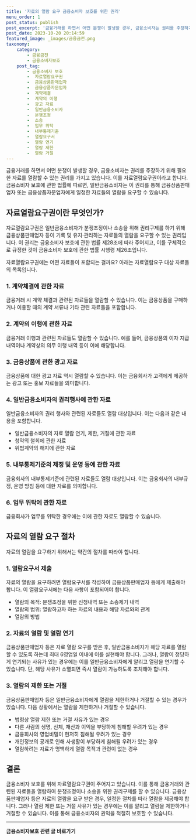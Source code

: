 ```yaml
---
title: '자료의 열람 요구 금융소비자 보호를 위한 권리'
menu_order: 1
post_status: publish
post_excerpt: '금융거래를 하면서 어떤 분쟁이 발생할 경우, 금융소비자는 권리를 주장하기 위해 필요한 자료를 열람할 수 있는 권리를 가지고 있습니다. 이를 자료열람요구권이라고 합니다. 금융소비자 보호에 관한 법률에 따르면, 일반금융소비자는 이 권리를 통해 금융상품판매업자 또는 금융상품자문업자에게 일정한 자료들의 열람을 요구할 수 있습니다.'
post_date: 2023-10-20 20:14:59
featured_image: _images/금융금전.png
taxonomy:
    category:
        - 금융금전
        - 금융소비자보호
    post_tag:
        - 금융소비자 보호
        -  자료열람요구권
        -  금융상품판매업자
        -  금융상품자문업자
        -  계약체결
        -  계약의 이행
        -  광고 자료
        -  일반금융소비자
        -  분쟁조정
        -  소송
        -  업무 위탁
        -  내부통제기준
        -  열람요구서
        -  열람 연기
        -  열람 제한
        -  열람 거절
---
```



금융거래를 하면서 어떤 분쟁이 발생할 경우, 금융소비자는 권리를 주장하기 위해 필요한 자료를 열람할 수 있는 권리를 가지고 있습니다. 이를 자료열람요구권이라고 합니다. 금융소비자 보호에 관한 법률에 따르면, 일반금융소비자는 이 권리를 통해 금융상품판매업자 또는 금융상품자문업자에게 일정한 자료들의 열람을 요구할 수 있습니다.

## 자료열람요구권이란 무엇인가?
자료열람요구권은 일반금융소비자가 분쟁조정이나 소송을 위해 권리구제를 하기 위해 금융상품판매업자 등이 기록 및 유지·관리하는 자료들의 열람을 요구할 수 있는 권리입니다. 이 권리는 금융소비자 보호에 관한 법률 제28조에 따라 주어지고, 이를 구체적으로 규정한 것이 금융소비자 보호에 관한 법률 시행령 제26조입니다.

자료열람요구권에는 어떤 자료들이 포함되는 걸까요? 아래는 자료열람요구 대상 자료들의 목록입니다.

### 1. 계약체결에 관한 자료
금융거래 시 계약 체결과 관련된 자료들을 열람할 수 있습니다. 이는 금융상품을 구매하거나 이용할 때의 계약 서류나 기타 관련 자료들을 포함합니다.

### 2. 계약의 이행에 관한 자료
금융거래 이행과 관련된 자료들도 열람할 수 있습니다. 예를 들어, 금융상품의 이자 지급 내역이나 계약상의 의무 이행 내역 등이 이에 해당합니다.

### 3. 금융상품에 관한 광고 자료
금융상품에 대한 광고 자료 역시 열람할 수 있습니다. 이는 금융회사가 고객에게 제공하는 광고 또는 홍보 자료들을 의미합니다.

### 4. 일반금융소비자의 권리행사에 관한 자료
일반금융소비자의 권리 행사와 관련된 자료들도 열람 대상입니다. 이는 다음과 같은 내용을 포함합니다.

- 일반금융소비자의 자료 열람 연기, 제한, 거절에 관한 자료
- 청약의 철회에 관한 자료
- 위법계약의 해지에 관한 자료

### 5. 내부통제기준의 제정 및 운영 등에 관한 자료
금융회사의 내부통제기준에 관련된 자료들도 열람 대상입니다. 이는 금융회사의 내부규정, 운영 방침 등에 대한 자료를 의미합니다.

### 6. 업무 위탁에 관한 자료
금융회사가 업무를 위탁한 경우에는 이에 관한 자료도 열람할 수 있습니다.

## 자료의 열람 요구 절차

자료의 열람을 요구하기 위해서는 약간의 절차를 따라야 합니다.

### 1. 열람요구서 제출
자료의 열람을 요구하려면 열람요구서를 작성하여 금융상품판매업자 등에게 제출해야 합니다. 이 열람요구서에는 다음 사항이 포함되어야 합니다.

- 열람의 목적: 분쟁조정을 위한 신청내역 또는 소송제기 내역
- 열람의 범위: 열람하고자 하는 자료의 내용과 해당 자료와의 관계
- 열람의 방법

### 2. 자료의 열람 및 열람 연기
금융상품판매업자 등은 자료 열람 요구를 받은 후, 일반금융소비자가 해당 자료를 열람할 수 있도록 하는데 최대 6영업일 이내에 이를 실현해야 합니다. 그러나, 열람이 정당하게 연기되는 사유가 있는 경우에는 이를 일반금융소비자에게 알리고 열람을 연기할 수 있습니다. 단, 해당 사유가 소멸되면 즉시 열람이 가능하도록 조치해야 합니다.

### 3. 열람의 제한 또는 거절
금융상품판매업자 등은 일반금융소비자에게 열람을 제한하거나 거절할 수 있는 경우가 있습니다. 다음 상황에서는 열람을 제한하거나 거절할 수 있습니다.

- 법령상 열람 제한 또는 거절 사유가 있는 경우
- 다른 사람의 생명, 신체, 재산과 이익을 부당하게 침해할 우려가 있는 경우
- 금융회사의 영업비밀이 현저히 침해될 우려가 있는 경우
- 개인정보의 공개로 인해 사생활이 부당하게 침해될 우려가 있는 경우
- 열람하려는 자료가 명백하게 열람 목적과 관련이 없는 경우

## 결론

금융소비자 보호를 위해 자료열람요구권이 주어지고 있습니다. 이를 통해 금융거래와 관련된 자료들을 열람하여 분쟁조정이나 소송을 위한 권리구제를 할 수 있습니다. 금융상품판매업자 등은 자료의 열람을 요구 받은 경우, 일정한 절차를 따라 열람을 제공해야 합니다. 그러나 열람 제한 또는 거절 사유가 있는 경우에는 이를 알리고 열람을 제한하거나 거절할 수 있습니다. 이를 통해 금융소비자의 권익을 적절히 보호할 수 있습니다.


<!-- wp:separator -->
<hr class="wp-block-separator has-alpha-channel-opacity"/>
<!-- /wp:separator -->

<!-- wp:group {"backgroundColor":"base","layout":{"type":"constrained"}} -->
<div class="wp-block-group has-base-background-color has-background"><!-- wp:paragraph {"align":"center","fontSize":"medium"} -->
<p class="has-text-align-center has-large-font-size"><strong>금융소비자보호 관련 글 바로가기</strong></p>
<!-- /wp:paragraph -->


<!-- wp:latest-posts
{"categories":[{"id":12706,"count":19,"description":"","link":"https://uknowlaw.com/category/%ea%b8%88%ec%9c%b5%ec%86%8c%eb%b9%84%ec%9e%90%eb%b3%b4%ed%98%b8/","name":"금융소비자보호","slug":"금융소비자보호","taxonomy":"category","parent":0,"meta":[],"_links":{"self":[{"href":"https://uknowlaw.com/wp-json/wp/v2/categories/12706"}],"collection":[{"href":"https://uknowlaw.com/wp-json/wp/v2/categories"}],"about":[{"href":"https://uknowlaw.com/wp-json/wp/v2/taxonomies/category"}],"wp:post_type":[{"href":"https://uknowlaw.com/wp-json/wp/v2/posts?categories=12706"}],"curies":[{"name":"wp","href":"https://api.w.org/{rel}","templated":true}]}}],"postsToShow":100,"excerptLength":28,"postLayout":"grid","columns":2,"featuredImageAlign":"left","featuredImageSizeSlug":"large","fontSize":18px} /--></div>
<!-- /wp:group -->